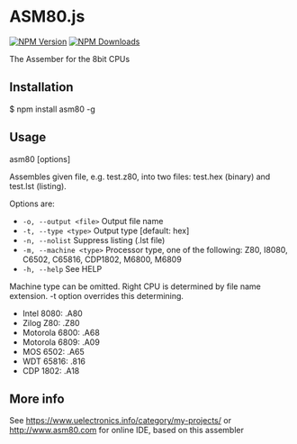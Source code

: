 # ASM80.js

[![NPM Version](http://img.shields.io/npm/v/asm80.svg?style=flat)](https://www.npmjs.org/package/asm80)
[![NPM Downloads](https://img.shields.io/npm/dm/asm80.svg?style=flat)](https://www.npmjs.org/package/asm80)

  The Assember for the 8bit CPUs

## Installation

  $ npm install asm80 -g

## Usage

  asm80 [options] <file>

  Assembles given file, e.g. test.z80, into two files: test.hex (binary) and test.lst (listing).

  Options are:

  - `-o, --output <file>` Output file name
  - `-t, --type <type>` Output type [default: hex]
  - `-n, --nolist` Suppress listing (.lst file)
  - `-m, --machine <type>` Processor type, one of the following: Z80, I8080, C6502, C65816, CDP1802, M6800, M6809
  - `-h, --help` See HELP

  Machine type can be omitted. Right CPU is determined by file name extension. -t option overrides this determining.

  - Intel 8080: .A80
  - Zilog Z80: .Z80
  - Motorola 6800: .A68
  - Motorola 6809: .A09
  - MOS 6502: .A65
  - WDT 65816: .816
  - CDP 1802: .A18

## More info

  See https://www.uelectronics.info/category/my-projects/
  or http://www.asm80.com for online IDE, based on this assembler
